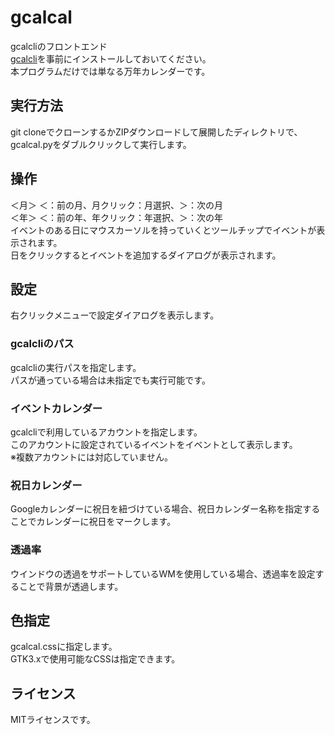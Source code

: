# gcalcal
gcalcliのフロントエンド  
[gcalcli](https://github.com/insanum/gcalcli)を事前にインストールしておいてください。  
本プログラムだけでは単なる万年カレンダーです。  

## 実行方法  
git cloneでクローンするかZIPダウンロードして展開したディレクトリで、
gcalcal.pyをダブルクリックして実行します。  

## 操作  
＜月＞ ＜：前の月、月クリック：月選択、＞：次の月  
＜年＞ ＜：前の年、年クリック：年選択、＞：次の年  
イベントのある日にマウスカーソルを持っていくとツールチップでイベントが表示されます。  
日をクリックするとイベントを追加するダイアログが表示されます。  

## 設定  
右クリックメニューで設定ダイアログを表示します。  

### gcalcliのパス  
gcalcliの実行パスを指定します。  
パスが通っている場合は未指定でも実行可能です。  

### イベントカレンダー  
gcalcliで利用しているアカウントを指定します。  
このアカウントに設定されているイベントをイベントとして表示します。  
※複数アカウントには対応していません。  

### 祝日カレンダー  
Googleカレンダーに祝日を紐づけている場合、祝日カレンダー名称を指定することでカレンダーに祝日をマークします。  

### 透過率
ウインドウの透過をサポートしているWMを使用している場合、透過率を設定することで背景が透過します。  

## 色指定  
gcalcal.cssに指定します。  
GTK3.xで使用可能なCSSは指定できます。  

## ライセンス
MITライセンスです。  

